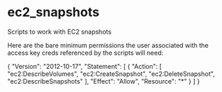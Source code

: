 # ec2_snapshots
Scripts to work with EC2 snapshots

Here are the bare minimum permissions the user associated with the access key creds referenced by the scripts will need:

{
    "Version": "2012-10-17",
    "Statement": [
        {
            "Action": [
                "ec2:DescribeVolumes",
                "ec2:CreateSnapshot",
                "ec2:DeleteSnapshot",
                "ec2:DescribeSnapshots"
            ],
            "Effect": "Allow",
            "Resource": "*"
        }
    ]
}
